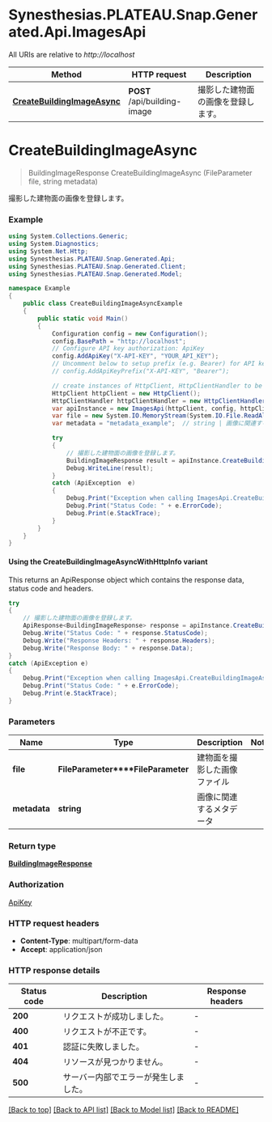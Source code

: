 # Synesthesias.PLATEAU.Snap.Generated.Api.ImagesApi

All URIs are relative to *http://localhost*

| Method | HTTP request | Description |
|--------|--------------|-------------|
| [**CreateBuildingImageAsync**](ImagesApi.md#createbuildingimageasync) | **POST** /api/building-image | 撮影した建物面の画像を登録します。 |

<a id="createbuildingimageasync"></a>
# **CreateBuildingImageAsync**
> BuildingImageResponse CreateBuildingImageAsync (FileParameter file, string metadata)

撮影した建物面の画像を登録します。

### Example
```csharp
using System.Collections.Generic;
using System.Diagnostics;
using System.Net.Http;
using Synesthesias.PLATEAU.Snap.Generated.Api;
using Synesthesias.PLATEAU.Snap.Generated.Client;
using Synesthesias.PLATEAU.Snap.Generated.Model;

namespace Example
{
    public class CreateBuildingImageAsyncExample
    {
        public static void Main()
        {
            Configuration config = new Configuration();
            config.BasePath = "http://localhost";
            // Configure API key authorization: ApiKey
            config.AddApiKey("X-API-KEY", "YOUR_API_KEY");
            // Uncomment below to setup prefix (e.g. Bearer) for API key, if needed
            // config.AddApiKeyPrefix("X-API-KEY", "Bearer");

            // create instances of HttpClient, HttpClientHandler to be reused later with different Api classes
            HttpClient httpClient = new HttpClient();
            HttpClientHandler httpClientHandler = new HttpClientHandler();
            var apiInstance = new ImagesApi(httpClient, config, httpClientHandler);
            var file = new System.IO.MemoryStream(System.IO.File.ReadAllBytes("/path/to/file.txt"));  // FileParameter | 建物面を撮影した画像ファイル
            var metadata = "metadata_example";  // string | 画像に関連するメタデータ

            try
            {
                // 撮影した建物面の画像を登録します。
                BuildingImageResponse result = apiInstance.CreateBuildingImageAsync(file, metadata);
                Debug.WriteLine(result);
            }
            catch (ApiException  e)
            {
                Debug.Print("Exception when calling ImagesApi.CreateBuildingImageAsync: " + e.Message);
                Debug.Print("Status Code: " + e.ErrorCode);
                Debug.Print(e.StackTrace);
            }
        }
    }
}
```

#### Using the CreateBuildingImageAsyncWithHttpInfo variant
This returns an ApiResponse object which contains the response data, status code and headers.

```csharp
try
{
    // 撮影した建物面の画像を登録します。
    ApiResponse<BuildingImageResponse> response = apiInstance.CreateBuildingImageAsyncWithHttpInfo(file, metadata);
    Debug.Write("Status Code: " + response.StatusCode);
    Debug.Write("Response Headers: " + response.Headers);
    Debug.Write("Response Body: " + response.Data);
}
catch (ApiException e)
{
    Debug.Print("Exception when calling ImagesApi.CreateBuildingImageAsyncWithHttpInfo: " + e.Message);
    Debug.Print("Status Code: " + e.ErrorCode);
    Debug.Print(e.StackTrace);
}
```

### Parameters

| Name | Type | Description | Notes |
|------|------|-------------|-------|
| **file** | **FileParameter****FileParameter** | 建物面を撮影した画像ファイル |  |
| **metadata** | **string** | 画像に関連するメタデータ |  |

### Return type

[**BuildingImageResponse**](BuildingImageResponse.md)

### Authorization

[ApiKey](../README.md#ApiKey)

### HTTP request headers

 - **Content-Type**: multipart/form-data
 - **Accept**: application/json


### HTTP response details
| Status code | Description | Response headers |
|-------------|-------------|------------------|
| **200** | リクエストが成功しました。 |  -  |
| **400** | リクエストが不正です。 |  -  |
| **401** | 認証に失敗しました。 |  -  |
| **404** | リソースが見つかりません。 |  -  |
| **500** | サーバー内部でエラーが発生しました。 |  -  |

[[Back to top]](#) [[Back to API list]](../README.md#documentation-for-api-endpoints) [[Back to Model list]](../README.md#documentation-for-models) [[Back to README]](../README.md)

